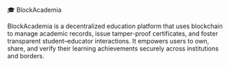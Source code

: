 🎓 BlockAcademia

BlockAcademia is a decentralized education platform that uses blockchain to manage academic records, issue tamper-proof certificates, and foster transparent student–educator interactions. It empowers users to own, share, and verify their learning achievements securely across institutions and borders.